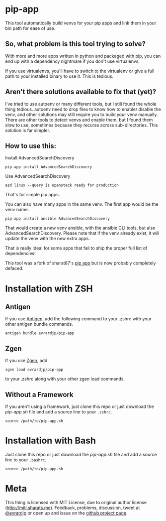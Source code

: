 # pip-app

This tool automatically build venvs for your pip apps and link
them in your bin path for ease of use.

## So, what problem is this tool trying to solve?

With more and more apps written in python and packaged with pip, you
can end up with a dependency nightmare if you don't use virtualenvs.

If you use virtualenvs, you'll have to switch to the virtualenv or
give a full path to your installed binary to use it.
This is tedious.

## Aren't there solutions available to fix that (yet)?

I've tried to use autoenv or many different tools, but I still found the
whole thing tedious. autoenv need to drop files to know how to enable/
disable the venv, and other solutions may still require you to build
your venv manually. There are other tools to detect venvs and enable
them, but I found them slow to use, sometimes because they recurse
across sub-directories. This solution is far simpler.

## How to use this:

Install AdvancedSearchDiscovery

    pip-app install AdvancedSearchDiscovery

Use AdvancedSearchDiscovery

    asd linux --query is openstack ready for production

That's for simple pip apps.

You can also have many apps in the same venv. The first app would be
the venv name.

    pip-app install ansible AdvancedSearchDiscovery

That would create a new venv ansible, with the ansible CLI tools, but
also AdvancedSearchDiscovery. Please note that if the venv already
exist, it will update the venv with the new extra apps.

That is really ideal for some apps that fail to ship the proper full
list of dependencies!


This tool was a fork of sharat87's [pip app](http://github.com/sharat87/pip-app)
but is now probably completely defaced.

# Installation with ZSH

## Antigen

If you use [Antigen](https://github.com/zsh-users/antigen), add the following
command to your .zshrc with your other antigen bundle commands.

    antigen bundle evrardjp/pip-app

## Zgen

If you use [Zgen](https://github.com/tarjoilija/zgen), add

    zgen load evrardjp/pip-app

to your .zshrc along with your other zgen load commands.

## Without a Framework

If you aren't using a framework, just clone this repo or just download
the *pip-app.sh* file and add a source line to your `.zshrc`.

    source /path/to/pip-app.sh

# Installation with Bash

Just clone this repo or just download the *pip-app.sh* file and add a
source line to your `.bashrc`.

    source /path/to/pip-app.sh

# Meta

This thing is licensed with MIT License, due to original author license
(http://mitl.sharats.me). Feedback, problems, discussion, tweet at
[@evrardjp](http://twitter.com/evrardjp) or open
up and issue on the [github project page](http://github.com/evrardjp/pip-app/issues).
